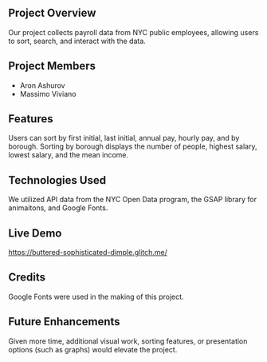 ## **Project Overview**

Our project collects payroll data from NYC public employees, allowing users to sort, search, and interact with the data.

## **Project Members**

- Aron Ashurov
- Massimo Viviano

## **Features**

Users can sort by first initial, last initial, annual pay, hourly pay, and by borough.
Sorting by borough displays the number of people, highest salary, lowest salary, and the mean income.

## **Technologies Used**

We utilized API data from the NYC Open Data program, the GSAP library for animaitons, and Google Fonts.
 
## **Live Demo**

https://buttered-sophisticated-dimple.glitch.me/

## **Credits**

Google Fonts were used in the making of this project.

## **Future Enhancements**

Given more time, additional visual work, sorting features, or presentation options (such as graphs) would elevate the project. 
